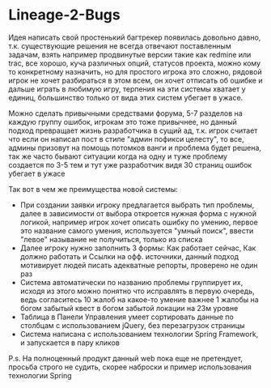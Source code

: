 # Lineage-2-Bugs

Идея написать свой простенький багтрекер появилась довольно давно, т.к. существующие решения не всегда отвечают поставленным задачам, взять например продвинутые версии такие как redmine или trac, все хорошо, куча различных опций, статусов проекта, можно кому то конкретному назначить, но для простого игрока это сложно, рядовой игрок не хочет разбираться в этом всем, он хочет отписать об ошибке и дальше играть в любимую игру, терпения на эти системы хватает у единиц, большинство только от вида этих систем убегает в ужасе.
 
Можно сделать привычными средствами форума, 5-7 разделов на каждую группу ошибок, игрокам это тоже привычнее, но данный подход превращает жизнь разработчика в сущий ад, т.к. игрок считает что если он написал пост в стиле "админ пофикси целесту", то все, админы призовут на помощь потомков ванги и проблема будет решена, так же часто бывают ситуации когда на одну и туже проблему создается по 3-5 тем и тут уже разработчик видя 30 страниц ошибок убегает в ужасе

Так вот в чем же преимущества новой системы:

- При создании заявки игроку предлагается выбрать тип проблемы, далее в зависимости от выбора откроется нужная форма с нужной логикой, например игрок хочет описать ошибку по умению, первое это название самого умения, используется "умный поиск", ввести "левое" называние не получиться, только из списка
- Далее игроку нужно заполнить 3 формы: Как работает сейчас, Как должно работать и Ссылки на офф. источники, данный подход мотивирует людей писать адекватные репорты, проверено не один раз
- Система автоматически по названию проблемы группирует их, исходя из этого можно понятно что исправлять в первую очередь, ведь согласитесь 10 жалоб на какое-то умение важнее 1 жалобы на богом забытый квест в богом забытой локации на 23м уровне
- Таблица в Панели Управления умеет сортировать данные по столбцам с использованием jQuery, без перезагрузок страницы
- Система написана с использованием технологии Spring Framework, и запускается в пару кликов

P.s. На полноценный продукт данный web пока еще не претендует, просьба строго не судить, скорее наброски и пример использования технологии Spring
